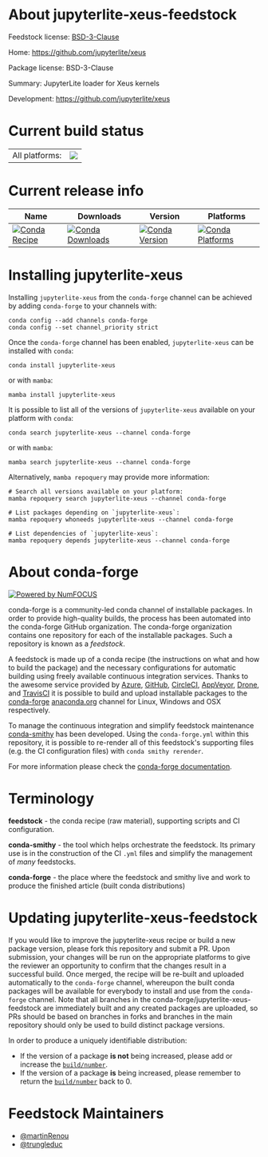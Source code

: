About jupyterlite-xeus-feedstock
================================

Feedstock license: [BSD-3-Clause](https://github.com/conda-forge/jupyterlite-xeus-feedstock/blob/main/LICENSE.txt)

Home: https://github.com/jupyterlite/xeus

Package license: BSD-3-Clause

Summary: JupyterLite loader for Xeus kernels

Development: https://github.com/jupyterlite/xeus

Current build status
====================


<table><tr><td>All platforms:</td>
    <td>
      <a href="https://dev.azure.com/conda-forge/feedstock-builds/_build/latest?definitionId=21288&branchName=main">
        <img src="https://dev.azure.com/conda-forge/feedstock-builds/_apis/build/status/jupyterlite-xeus-feedstock?branchName=main">
      </a>
    </td>
  </tr>
</table>

Current release info
====================

| Name | Downloads | Version | Platforms |
| --- | --- | --- | --- |
| [![Conda Recipe](https://img.shields.io/badge/recipe-jupyterlite--xeus-green.svg)](https://anaconda.org/conda-forge/jupyterlite-xeus) | [![Conda Downloads](https://img.shields.io/conda/dn/conda-forge/jupyterlite-xeus.svg)](https://anaconda.org/conda-forge/jupyterlite-xeus) | [![Conda Version](https://img.shields.io/conda/vn/conda-forge/jupyterlite-xeus.svg)](https://anaconda.org/conda-forge/jupyterlite-xeus) | [![Conda Platforms](https://img.shields.io/conda/pn/conda-forge/jupyterlite-xeus.svg)](https://anaconda.org/conda-forge/jupyterlite-xeus) |

Installing jupyterlite-xeus
===========================

Installing `jupyterlite-xeus` from the `conda-forge` channel can be achieved by adding `conda-forge` to your channels with:

```
conda config --add channels conda-forge
conda config --set channel_priority strict
```

Once the `conda-forge` channel has been enabled, `jupyterlite-xeus` can be installed with `conda`:

```
conda install jupyterlite-xeus
```

or with `mamba`:

```
mamba install jupyterlite-xeus
```

It is possible to list all of the versions of `jupyterlite-xeus` available on your platform with `conda`:

```
conda search jupyterlite-xeus --channel conda-forge
```

or with `mamba`:

```
mamba search jupyterlite-xeus --channel conda-forge
```

Alternatively, `mamba repoquery` may provide more information:

```
# Search all versions available on your platform:
mamba repoquery search jupyterlite-xeus --channel conda-forge

# List packages depending on `jupyterlite-xeus`:
mamba repoquery whoneeds jupyterlite-xeus --channel conda-forge

# List dependencies of `jupyterlite-xeus`:
mamba repoquery depends jupyterlite-xeus --channel conda-forge
```


About conda-forge
=================

[![Powered by
NumFOCUS](https://img.shields.io/badge/powered%20by-NumFOCUS-orange.svg?style=flat&colorA=E1523D&colorB=007D8A)](https://numfocus.org)

conda-forge is a community-led conda channel of installable packages.
In order to provide high-quality builds, the process has been automated into the
conda-forge GitHub organization. The conda-forge organization contains one repository
for each of the installable packages. Such a repository is known as a *feedstock*.

A feedstock is made up of a conda recipe (the instructions on what and how to build
the package) and the necessary configurations for automatic building using freely
available continuous integration services. Thanks to the awesome service provided by
[Azure](https://azure.microsoft.com/en-us/services/devops/), [GitHub](https://github.com/),
[CircleCI](https://circleci.com/), [AppVeyor](https://www.appveyor.com/),
[Drone](https://cloud.drone.io/welcome), and [TravisCI](https://travis-ci.com/)
it is possible to build and upload installable packages to the
[conda-forge](https://anaconda.org/conda-forge) [anaconda.org](https://anaconda.org/)
channel for Linux, Windows and OSX respectively.

To manage the continuous integration and simplify feedstock maintenance
[conda-smithy](https://github.com/conda-forge/conda-smithy) has been developed.
Using the ``conda-forge.yml`` within this repository, it is possible to re-render all of
this feedstock's supporting files (e.g. the CI configuration files) with ``conda smithy rerender``.

For more information please check the [conda-forge documentation](https://conda-forge.org/docs/).

Terminology
===========

**feedstock** - the conda recipe (raw material), supporting scripts and CI configuration.

**conda-smithy** - the tool which helps orchestrate the feedstock.
                   Its primary use is in the construction of the CI ``.yml`` files
                   and simplify the management of *many* feedstocks.

**conda-forge** - the place where the feedstock and smithy live and work to
                  produce the finished article (built conda distributions)


Updating jupyterlite-xeus-feedstock
===================================

If you would like to improve the jupyterlite-xeus recipe or build a new
package version, please fork this repository and submit a PR. Upon submission,
your changes will be run on the appropriate platforms to give the reviewer an
opportunity to confirm that the changes result in a successful build. Once
merged, the recipe will be re-built and uploaded automatically to the
`conda-forge` channel, whereupon the built conda packages will be available for
everybody to install and use from the `conda-forge` channel.
Note that all branches in the conda-forge/jupyterlite-xeus-feedstock are
immediately built and any created packages are uploaded, so PRs should be based
on branches in forks and branches in the main repository should only be used to
build distinct package versions.

In order to produce a uniquely identifiable distribution:
 * If the version of a package **is not** being increased, please add or increase
   the [``build/number``](https://docs.conda.io/projects/conda-build/en/latest/resources/define-metadata.html#build-number-and-string).
 * If the version of a package **is** being increased, please remember to return
   the [``build/number``](https://docs.conda.io/projects/conda-build/en/latest/resources/define-metadata.html#build-number-and-string)
   back to 0.

Feedstock Maintainers
=====================

* [@martinRenou](https://github.com/martinRenou/)
* [@trungleduc](https://github.com/trungleduc/)


<!-- dummy commit to enable rerendering -->

